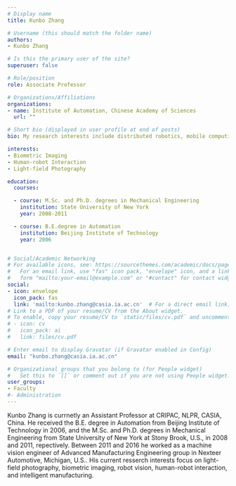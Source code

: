 ```yaml
---
# Display name
title: Kunbo Zhang

# Username (this should match the folder name)
authors:
- Kunbo Zhang

# Is this the primary user of the site?
superuser: false

# Role/position
role: Associate Professor

# Organizations/Affiliations
organizations:
- name: Institute of Automation, Chinese Academy of Sciences
  url: ""

# Short bio (displayed in user profile at end of posts)
bio: My research interests include distributed robotics, mobile computing and programmable matter.

interests:
- Biometric Imaging
- Human-robot Interaction
- Light-field Photography

education:
  courses:

  - course: M.Sc. and Ph.D. degrees in Mechanical Engineering
    institution: State University of New York
    year: 2008-2011

  - course: B.E.degree in Automation
    institution: Beijing Institute of Technology
    year: 2006


# Social/Academic Networking
# For available icons, see: https://sourcethemes.com/academic/docs/page-builder/#icons
#   For an email link, use "fas" icon pack, "envelope" icon, and a link in the
#   form "mailto:your-email@example.com" or "#contact" for contact widget.
social:
- icon: envelope
  icon_pack: fas
  link: 'mailto:kunbo.zhang@casia.ia.ac.cn'  # For a direct email link, use "mailto:test@example.org".
# Link to a PDF of your resume/CV from the About widget.
# To enable, copy your resume/CV to `static/files/cv.pdf` and uncomment the lines below.
# - icon: cv
#   icon_pack: ai
#   link: files/cv.pdf

# Enter email to display Gravatar (if Gravatar enabled in Config)
email: "kunbo.zhang@casia.ia.ac.cn"

# Organizational groups that you belong to (for People widget)
#   Set this to `[]` or comment out if you are not using People widget.
user_groups:
- Faculty
#- Administration
---
```

Kunbo Zhang is currnetly an Assistant Professor at CRIPAC, NLPR, CASIA, China. He received the B.E.
degree in Automation from Beijing Institute of Technology in 2006, and the M.Sc. and Ph.D. degrees in Mechanical 
Engineering from State University of New York at Stony Brook, U.S., in 2008 and 2011, repectively. Between 2011 and 2016 he worked as a machine vision engineer of Advanced Manufacturing Engineering group in Nexteer Automotive, Michigan, U.S..
His current resserch interests focus on light-field photography, biometric imaging, robot vision, human-robot interaction,
and intelligent manufacturing.